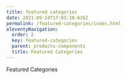 ```yaml
---
title: featured categories
date: 2021-09-14T17:03:18.616Z
permalink: /featured-categories/index.html
eleventyNavigation:
  order: 2
  key: featured-categories
  parent: products-components
  title: Featured Categories
---
```

Featured Categories